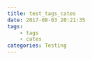 ```yaml
---
title: test_tags_cates
date: 2017-08-03 20:21:35
tags:
	- tags
	- cates
categories: Testing
---
```

